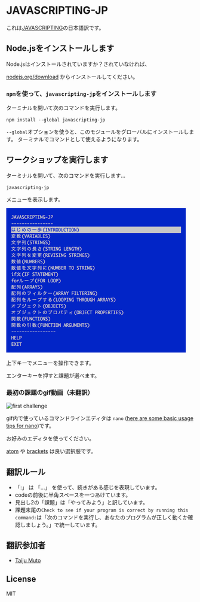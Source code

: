 # JAVASCRIPTING-JP

これは[JAVASCRIPTING](https://github.com/sethvincent/javascripting)の日本語訳です。

## Node.jsをインストールします

Node.jsはインストールされていますか？されていなければ、

[nodejs.org/download](http://nodejs.org/download)
からインストールしてください。

### `npm`を使って、`javascripting-jp`をインストールします

ターミナルを開いて次のコマンドを実行します。

```
npm install --global javascripting-jp
```

`--global`オプションを使うと、このモジュールをグローバルにインストールします。
ターミナルでコマンドとして使えるようになります。

## ワークショップを実行します

ターミナルを開いて、次のコマンドを実行します...

```
javascripting-jp
```

メニューを表示します。

![javascripting screenshot](screenshot.png)

上下キーでメニューを操作できます。

エンターキーを押すと課題が選べます。

### 最初の課題のgif動画（未翻訳）

![first challenge](javascripting.gif)

gif内で使っているコマンドラインエディタは `nano` ([here are some basic usage tips for nano](https://github.com/sethvincent/dev-envs-book/blob/master/chapters/05-editors.md#nano))です。

お好みのエディタを使ってください。

[atom](http://atom.io) や [brackets](http://brackets.io/) は良い選択肢です。

## 翻訳ルール
- 「:」 は 「...」 を使って、続きがある感じを表現しています。
- codeの前後に半角スペースを一つあけています。
- 見出し2の「課題」は「やってみよう」と訳しています。
- 課題末尾の`Check to see if your program is correct by running this command:`は「次のコマンドを実行し、あなたのプログラムが正しく動くか確認しましょう。」で統一しています。

## 翻訳参加者

- [Taiju Muto](https://github.com/tai2)

## License

MIT
